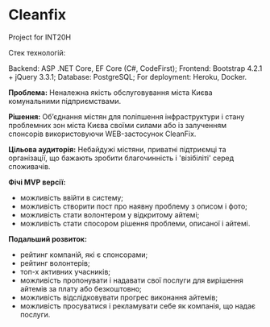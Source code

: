 # Cleanfix
Project for INT20H

Стек технологій:

Backend: ASP .NET Core, EF Core (C#, CodeFirst);
Frontend: Bootstrap 4.2.1 + jQuery 3.3.1;
Database: PostgreSQL;
For deployment: Heroku, Docker.

**Проблема:**
Неналежна якість обслуговування міста Києва комунальними підприємствами.

**Рішення:**
Об’єднання містян для поліпшення інфраструктури і стану проблемних зон міста Києва своїми силами або із залученням спонсорів використовуючи WEB-застосунок CleanFix.

**Цільова аудиторія:**
Небайдужі містяни, приватні підтриємці та організації, що бажають зробити благочинність і 'візібіліті' серед споживачів.

**Фічі MVP версії:**
- можливість ввійти в систему;
- можливість створити пост про наявну проблему з описом і фото;
- можливість стати волонтером у відкритому айтемі;
- можливість стати спосором рішення проблеми, описаної і айтемі.

**Подальший розвиток:**
- рейтинг компаній, які є спонсорами;
- рейтинг волонтерів;
- топ-х активних учасників;
- можливість пропонувати і надавати свої послуги для вирішення айтемів за плату або безкоштовно;
- можливість відслідковувати прогрес виконання айтемів;
- можливість просуватися і рекламувати себе як компанія, що надає послуги.
